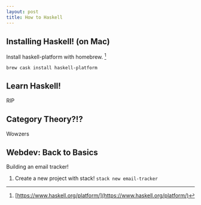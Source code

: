 ```yaml
---
layout: post
title: How to Haskell
---
```


## Installing Haskell! (on Mac)

Install haskell-platform with homebrew. [^1]

[^1]: [https://www.haskell.org/platform/](https://www.haskell.org/platform/)

```
brew cask install haskell-platform
```

## Learn Haskell!

RIP

## Category Theory?!?

Wowzers

## Webdev: Back to Basics

Building an email tracker!

 1. Create a new project with stack! `stack new email-tracker`
